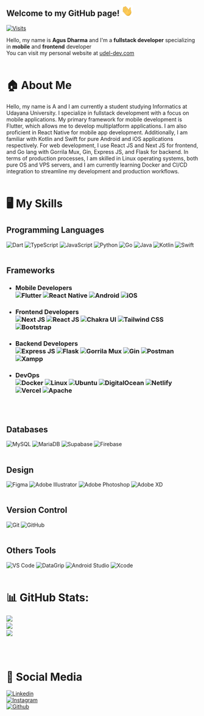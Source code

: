 ## Welcome to my GitHub page! <img src="https://raw.githubusercontent.com/ABSphreak/ABSphreak/master/gifs/Hi.gif" width="30">

[![Visits](https://visitcount.itsvg.in/api?id=AgusDharmaUDEL93&icon=0&color=0)](https://visitcount.itsvg.in)

Hello, my name is **Agus Dharma** and I'm a **fullstack developer** specializing in **mobile** and **frontend** developer
<br/>
You can visit my personal website at [udel-dev.com](https://udel-dev.com)
<br/>
<br/>

# 🏠 **About Me**

Hello, my name is A and I am currently a student studying Informatics at Udayana University. I specialize in fullstack development with a focus on mobile applications. My primary framework for mobile development is Flutter, which allows me to develop multiplatform applications. I am also proficient in React Native for mobile app development. Additionally, I am familiar with Kotlin and Swift for pure Android and iOS applications respectively. For web development, I use React JS and Next JS for frontend, and Go lang with Gorrila Mux, Gin, Express JS, and Flask for backend. In terms of production processes, I am skilled in Linux operating systems, both pure OS and VPS servers, and I am currently learning Docker and CI/CD integration to streamline my development and production workflows.
<br/>
<br/>

# 🖥 **My Skills**

## **Programming Languages**

![Dart](https://img.shields.io/badge/dart-%230175C2.svg?style=for-the-badge&logo=dart&logoColor=white)
![TypeScript](https://img.shields.io/badge/typescript-%23007ACC.svg?style=for-the-badge&logo=typescript&logoColor=white)
![JavaScript](https://img.shields.io/badge/javascript-%23323330.svg?style=for-the-badge&logo=javascript&logoColor=%23F7DF1E)
![Python](https://img.shields.io/badge/python-%2314354C.svg?style=for-the-badge&logo=python&logoColor=white)
![Go](https://img.shields.io/badge/go-%2300ADD8.svg?style=for-the-badge&logo=go&logoColor=white)
![Java](https://img.shields.io/badge/java-%23ED8B00.svg?style=for-the-badge&logo=java&logoColor=white)
![Kotlin](https://img.shields.io/badge/kotlin-%230095D5.svg?style=for-the-badge&logo=kotlin&logoColor=white)
![Swift](https://img.shields.io/badge/swift-%23FA7343.svg?style=for-the-badge&logo=swift&logoColor=white)
<br/>
<br/>

## **Frameworks**

- ### **Mobile Developers**<br/> ![Flutter](https://img.shields.io/badge/flutter-%2302569B.svg?style=for-the-badge&logo=flutter&logoColor=white) ![React Native](https://img.shields.io/badge/react_native-%2320232a.svg?style=for-the-badge&logo=react&logoColor=%2361DAFB) ![Android](https://img.shields.io/badge/android-%233DDC84.svg?style=for-the-badge&logo=android&logoColor=white) ![iOS](https://img.shields.io/badge/iOS-%23000000.svg?style=for-the-badge&logo=ios&logoColor=white)

- ### **Frontend Developers**<br/> ![Next JS](https://img.shields.io/badge/next.js-%23000000.svg?style=for-the-badge&logo=next.js&logoColor=white) ![React JS](https://img.shields.io/badge/react-%2320232a.svg?style=for-the-badge&logo=react&logoColor=%2361DAFB) ![Chakra UI](https://img.shields.io/badge/chakra_ui-%2302569B.svg?style=for-the-badge&logo=chakra-ui&logoColor=white) ![Tailwind CSS](https://img.shields.io/badge/tailwindcss-%2338B2AC.svg?style=for-the-badge&logo=tailwind-css&logoColor=white) ![Bootstrap](https://img.shields.io/badge/bootstrap-%23563D7C.svg?style=for-the-badge&logo=bootstrap&logoColor=white)

- ### **Backend Developers**<br/> ![Express JS](https://img.shields.io/badge/express.js-%23404d59.svg?style=for-the-badge) ![Flask](https://img.shields.io/badge/flask-%23000.svg?style=for-the-badge&logo=flask&logoColor=white) ![Gorrila Mux](https://img.shields.io/badge/gorrila_mux-%2300ADD8.svg?style=for-the-badge&logo=go&logoColor=white) ![Gin](https://img.shields.io/badge/gin-%2300ADD8.svg?style=for-the-badge&logo=go&logoColor=white) ![Postman](https://img.shields.io/badge/postman-%23FF6C37.svg?style=for-the-badge&logo=postman&logoColor=white) ![Xampp](https://img.shields.io/badge/Xampp-%23FB7A24.svg?style=for-the-badge&logo=Xampp&logoColor=white)

- ### **DevOps**<br/> ![Docker](https://img.shields.io/badge/docker-%230db7ed.svg?style=for-the-badge&logo=docker&logoColor=white) ![Linux](https://img.shields.io/badge/linux-%23FCC624.svg?style=for-the-badge&logo=linux&logoColor=black) ![Ubuntu](https://img.shields.io/badge/ubuntu-%23E95420.svg?style=for-the-badge&logo=ubuntu&logoColor=white) ![DigitalOcean](https://img.shields.io/badge/DigitalOcean-%230167ff.svg?style=for-the-badge&logo=digitalOcean&logoColor=white) ![Netlify](https://img.shields.io/badge/netlify-%23000000.svg?style=for-the-badge&logo=netlify&logoColor=#00C7B7) ![Vercel](https://img.shields.io/badge/vercel-%23000000.svg?style=for-the-badge&logo=vercel&logoColor=white) ![Apache](https://img.shields.io/badge/apache-%23D42029.svg?style=for-the-badge&logo=apache&logoColor=white)
<br/>
<br/>

## **Databases**

![MySQL](https://img.shields.io/badge/mysql-%2300f.svg?style=for-the-badge&logo=mysql&logoColor=white)
![MariaDB](https://img.shields.io/badge/mariadb-%2300f.svg?style=for-the-badge&logo=mariadb&logoColor=white)
![Supabase](https://img.shields.io/badge/supabase-%2300f.svg?style=for-the-badge&logo=supabase&logoColor=white)
![Firebase](https://img.shields.io/badge/firebase-%23039BE5.svg?style=for-the-badge&logo=firebase)
<br/>
<br/>

## **Design**

![Figma](https://img.shields.io/badge/figma-%23F24E1E.svg?style=for-the-badge&logo=figma&logoColor=white)
![Adobe Illustrator](https://img.shields.io/badge/adobe_illustrator-%23FF9A00.svg?style=for-the-badge&logo=adobe-illustrator&logoColor=white)
![Adobe Photoshop](https://img.shields.io/badge/adobe_photoshop-%2331A8FF.svg?style=for-the-badge&logo=adobe-photoshop&logoColor=white)
![Adobe XD](https://img.shields.io/badge/adobe_xd-%23FF61F6.svg?style=for-the-badge&logo=adobe-xd&logoColor=white)
<br/>
<br/>

## **Version Control**

![Git](https://img.shields.io/badge/git-%23F05033.svg?style=for-the-badge&logo=git&logoColor=white)
![GitHub](https://img.shields.io/badge/github-%23121011.svg?style=for-the-badge&logo=github&logoColor=white)
<br/>
<br/>

## **Others Tools**

![VS Code](https://img.shields.io/badge/VS_Code-%23007ACC.svg?style=for-the-badge&logo=visual-studio-code&logoColor=white)
![DataGrip](https://img.shields.io/badge/DataGrip-%23000000.svg?style=for-the-badge&logo=DataGrip&logoColor=white)
![Android Studio](https://img.shields.io/badge/Android_Studio-%233DDC84.svg?style=for-the-badge&logo=android-studio&logoColor=white)
![Xcode](https://img.shields.io/badge/Xcode-%23107C10.svg?style=for-the-badge&logo=Xcode&logoColor=white)
<br/>
<br/>

# 📊 **GitHub Stats**:

![](https://github-readme-stats.vercel.app/api?username=AgusDharmaUDEL93&theme=dark&hide_border=false&include_all_commits=false&count_private=false)<br/>
![](https://github-readme-streak-stats.herokuapp.com/?user=AgusDharmaUDEL93&theme=dark&hide_border=false)<br/>
![](https://github-readme-stats.vercel.app/api/top-langs/?username=AgusDharmaUDEL93&theme=dark&hide_border=false&include_all_commits=false&count_private=false&layout=compact)

<br/>
<br/>

# 📧 **Social Media**

[![Linkedin](https://img.shields.io/badge/agusdharmakusuma%20-%230077B5.svg?&style=for-the-badge&logo=linkedin&logoColor=white)](https://www.linkedin.com/in/agusdharmakusuma/)<br/>
[![Instagram](https://img.shields.io/badge/dharmagus__%20-%23E4405F.svg?&style=for-the-badge&logo=Instagram&logoColor=white)](https://www.instagram.com/dharmagus_/)<br/>
[![Github](https://img.shields.io/badge/AgusDharmaUDEL93%20-%23121011.svg?&style=for-the-badge&logo=github&logoColor=white)](https://github.com/AgusDharmaUDEL93)
